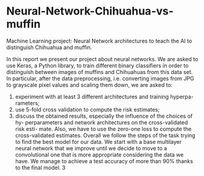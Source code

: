 # Neural-Network-Chihuahua-vs-muffin
Machine Learning project: Neural Network architectures to teach the AI to distinguish Chihuahua and muffin.

In this report we present our project about neural networks. We are asked
to use Keras, a Python library, to train different binary classifiers in order to
distinguish between images of muffins and Chihuahuas from this data set. In
particular, after the data preprocessing, i.e. converting images from JPG to
grayscale pixel values and scaling them down, we are asked to:
1. experiment with at least 3 different architectures and training hyperpa-
rameters;
2. use 5-fold cross validation to compute the risk estimates;
3. discuss the obtained results, especially the influence of the choices of hy-
perparameters and network architectures on the cross-validated risk esti-
mate.
Also, we have to use the zero-one loss to compute the cross-validated estimates.
Overall we follow the steps of the task trying to find the best model for our
data. We start with a base multilayer neural network that we improve until we
decide to move to a convolutional one that is more appropriate considering the
data we have. We manage to achieve a test accuracy of more than 90% thanks
to the final model.
3
